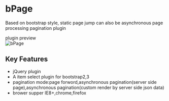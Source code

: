 # bPage
Based on bootstrap style, static page jump can also be asynchronous page processing pagination plugin

plugin preview  
![bPage](https://terryz.github.io/image/bPage.png)

## Key Features

<ul>
	<li>jQuery plugin</li>
	<li>A item select plugin for bootstrap2,3</li>
	<li>pagination mode:page forword,asynchronous pagination(server side page),asynchronous pagination(custom render by server side json data)</li>
	<li>brower supper IE8+,chrome,firefox</li>
</ul>
